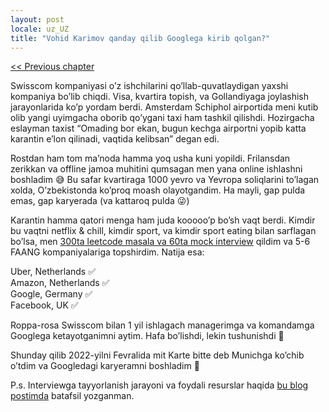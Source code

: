 ```yaml
---
layout: post
locale: uz_UZ
title: "Vohid Karimov qanday qilib Googlega kirib qolgan?"
---
```

[<< Previous chapter](/2024/01/09/Vohid-Karimov-qanday-qilib-Yevropaga-borib-qolgan.html)

Swisscom kompaniyasi o’z ishchilarini qo’llab-quvatlaydigan yaxshi kompaniya bo’lib chiqdi. Visa, kvartira topish, va Gollandiyaga joylashish jarayonlarida ko’p yordam berdi. Amsterdam Schiphol airportida meni kutib olib yangi uyimgacha oborib qo’ygani taxi ham tashkil qilishdi. Hozirgacha eslayman taxist “Omading bor ekan, bugun kechga airportni yopib katta karantin e’lon qilinadi, vaqtida kelibsan” degan edi.

Rostdan ham tom ma’noda hamma yoq usha kuni yopildi. Frilansdan zerikkan va offline jamoa muhitini qumsagan men yana online ishlashni boshladim 😅 Bu safar kvartiraga 1000 yevro va Yevropa soliqlarini to’lagan xolda, O’zbekistonda ko’proq moash olayotgandim. Ha mayli, gap pulda emas, gap karyerada (va kattaroq pulda 😜)

Karantin hamma qatori menga ham juda kooooo’p bo’sh vaqt berdi. Kimdir bu vaqtni netflix & chill, kimdir sport, va kimdir sport eating bilan sarflagan bo’lsa, men [300ta leetcode masala va 60ta mock interview](/2022/02/06/my-FAANG-interview-experience-four-onsite-interviews-almost-four-offers.html#stats-results) qildim va 5-6 FAANG kompaniyalariga topshirdim. Natija esa:

Uber, Netherlands ✅\
Amazon, Netherlands ✅\
Google, Germany ✅\
Facebook, UK ✅

Roppa-rosa Swisscom bilan 1 yil ishlagach managerimga va komandamga Googlega ketayotganimni aytim. Hafa bo’lishdi, lekin tushunishdi 🫡

Shunday qilib 2022-yilni Fevralida mit Karte bitte deb Munichga ko’chib o’tdim va Googledagi karyeramni boshladim 🙂

P.s. Interviewga tayyorlanish jarayoni va foydali resurslar haqida [bu blog postimda](/2022/02/06/my-FAANG-interview-experience-four-onsite-interviews-almost-four-offers.html) batafsil yozganman.

